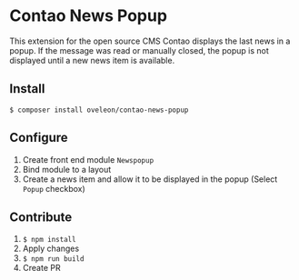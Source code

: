 # Contao News Popup
This extension for the open source CMS Contao displays the last news in a popup. If the message was read or manually closed, the popup is not displayed until a new news item is available.

## Install
```shell
$ composer install oveleon/contao-news-popup
```

## Configure
1. Create front end module `Newspopup`
2. Bind module to a layout
3. Create a news item and allow it to be displayed in the popup (Select `Popup` checkbox)

## Contribute
1. `$ npm install`
2.  Apply changes
3. `$ npm run build`
4. Create PR